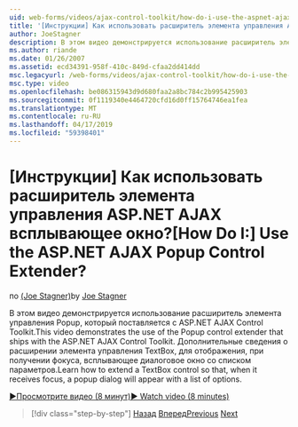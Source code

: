 ```yaml
---
uid: web-forms/videos/ajax-control-toolkit/how-do-i-use-the-aspnet-ajax-popup-control-extender
title: '[Инструкции] Как использовать расширитель элемента управления ASP.NET AJAX всплывающее окно? | Документы Майкрософт'
author: JoeStagner
description: В этом видео демонстрируется использование расширитель элемента управления Popup, который поставляется с ASP.NET AJAX Control Toolkit. Дополнительные сведения о расширении элемента управления TextBox, чтобы...
ms.author: riande
ms.date: 01/26/2007
ms.assetid: ecd34391-958f-410c-849d-cfaa2dd414dd
msc.legacyurl: /web-forms/videos/ajax-control-toolkit/how-do-i-use-the-aspnet-ajax-popup-control-extender
msc.type: video
ms.openlocfilehash: be086315943d9d680faa2a8bc784c2b995425903
ms.sourcegitcommit: 0f1119340e4464720cfd16d0ff15764746ea1fea
ms.translationtype: MT
ms.contentlocale: ru-RU
ms.lasthandoff: 04/17/2019
ms.locfileid: "59398401"
---
```

# <a name="how-do-i-use-the-aspnet-ajax-popup-control-extender"></a><span data-ttu-id="ea2f6-105">[Инструкции] Как использовать расширитель элемента управления ASP.NET AJAX всплывающее окно?</span><span class="sxs-lookup"><span data-stu-id="ea2f6-105">[How Do I:] Use the ASP.NET AJAX Popup Control Extender?</span></span>

<span data-ttu-id="ea2f6-106">по [(Joe Stagner)](https://github.com/JoeStagner)</span><span class="sxs-lookup"><span data-stu-id="ea2f6-106">by [Joe Stagner](https://github.com/JoeStagner)</span></span>

<span data-ttu-id="ea2f6-107">В этом видео демонстрируется использование расширитель элемента управления Popup, который поставляется с ASP.NET AJAX Control Toolkit.</span><span class="sxs-lookup"><span data-stu-id="ea2f6-107">This video demonstrates the use of the Popup control extender that ships with the ASP.NET AJAX Control Toolkit.</span></span> <span data-ttu-id="ea2f6-108">Дополнительные сведения о расширении элемента управления TextBox, для отображения, при получении фокуса, всплывающее диалоговое окно со списком параметров.</span><span class="sxs-lookup"><span data-stu-id="ea2f6-108">Learn how to extend a TextBox control so that, when it receives focus, a popup dialog will appear with a list of options.</span></span>

[<span data-ttu-id="ea2f6-109">&#9654;Просмотрите видео (8 минут)</span><span class="sxs-lookup"><span data-stu-id="ea2f6-109">&#9654; Watch video (8 minutes)</span></span>](https://channel9.msdn.com/Blogs/ASP-NET-Site-Videos/how-do-i-use-the-aspnet-ajax-popup-control-extender)

> [!div class="step-by-step"]
> <span data-ttu-id="ea2f6-110">[Назад](how-do-i-use-the-aspnet-ajax-textboxwatermark-control-extender.md)
> [Вперед](how-do-i-use-the-aspnet-ajax-modalpopup-extender-control.md)</span><span class="sxs-lookup"><span data-stu-id="ea2f6-110">[Previous](how-do-i-use-the-aspnet-ajax-textboxwatermark-control-extender.md)
[Next](how-do-i-use-the-aspnet-ajax-modalpopup-extender-control.md)</span></span>
